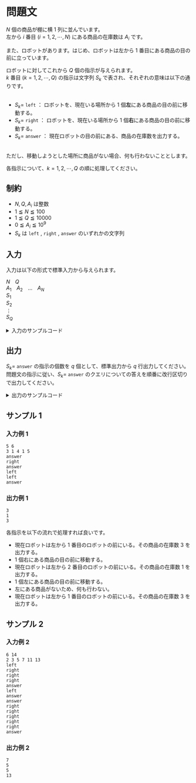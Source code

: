 # 問題文
$N$ 個の商品が棚に横 $1$ 列に並んでいます。  
左から $i$ 番目 $(i = 1, 2, \cdots, N)$ にある商品の在庫数は $A_i$ です。

また、ロボットがあります。はじめ、ロボットは左から $1$ 番目にある商品の目の前に立っています。

ロボットに対してこれから $Q$ 個の指示が与えられます。  
$k$ 番目 $(k = 1, 2, \cdots, Q)$ の指示は文字列 $S_k$ で表され、それぞれの意味は以下の通りです。  
<br>
- $S_k =$ <code>left</code> ： ロボットを、現在いる場所から $1$ 個**左**にある商品の目の前に移動する。
- $S_k =$ <code>right</code> ： ロボットを、現在いる場所から $1$ 個**右**にある商品の目の前に移動する。
- $S_k =$ <code>answer</code> ： 現在ロボットの目の前にある、商品の在庫数を出力する。

<br>
ただし、移動しようとした場所に商品がない場合、何も行わないこととします。

各指示について、$k = 1, 2, \cdots, Q$ の順に処理してください。

## 制約
- $N, Q, A_i$ は整数
- $1 \leqq N \leqq 100$
- $1 \leqq Q \leqq 10000$
- $0 \leqq A_i \leqq 10^9$
- $S_k$ は <code>left</code> , <code>right</code> , <code>answer</code> のいずれかの文字列


 ## 入力
入力は以下の形式で標準入力から与えられます。

$N$&emsp;$Q$  
$A_1$&emsp;$A_2$&emsp;$\ldots$&emsp;$A_N$  
$S_1$  
$S_2$  
$\vdots$  
$S_Q$  

<details>
<summary>入力のサンプルコード</summary>
<div>
与えられる入力を受け取るコードの一例です。

```py
N, Q = map(int, input().split())
A = list(map(int, input().split()))
for i in range(Q):
    S = input() # S_1, S_2, ... がそれぞれ入力されます。

    # ここからコードを入力してください。

```

```java
import java.util.Scanner;

public class Main {
    public static void main(String[] args) {
        Scanner sc = new Scanner(System.in);

        int N = sc.nextInt();
        int Q = sc.nextInt();

        int[] A = new int[N];
        for (int i = 0; i < N; i++) {
            A[i] = sc.nextInt();
        }

        for (int k = 0; k < Q; k++) {
            String S = sc.next(); // S_1, S_2, ... がそれぞれ入力されます。
            
            /* # ここからコードを入力してください。 */
        }
    }
}

```
</div>
</details>

 ## 出力
$S_k =$ <code>answer</code> の指示の個数を $q$ 個として、標準出力から $q$ 行出力してください。  
問題文の指示に従い、$S_k =$ <code>answer</code> のクエリについての答えを順番に改行区切りで出力してください。

<details>
<summary>出力のサンプルコード</summary>
<div>
整数 <code>100</code> を出力するコードの一例です。

```py
print(100)

```

```java
import java.util.Scanner;

public class Main {
    public static void main(String[] args) {
        System.out.println(100);
    }
}

```
</div>
</details>


## サンプル 1
### 入力例 1
```
5 6
3 1 4 1 5
answer
right
answer
left
left
answer
```

### 出力例 1
```
3
1
3
```

各指示を以下の流れで処理すれば良いです。

- 現在ロボットは左から $1$ 番目のロボットの前にいる。その商品の在庫数 $3$ を出力する。
- $1$ 個右にある商品の目の前に移動する。
- 現在ロボットは左から $2$ 番目のロボットの前にいる。その商品の在庫数 $1$ を出力する。
- $1$ 個左にある商品の目の前に移動する。
- 左にある商品がないため、何も行わない。
- 現在ロボットは左から $1$ 番目のロボットの前にいる。その商品の在庫数 $3$ を出力する。

## サンプル 2
### 入力例 2
```
6 14
2 3 5 7 11 13
left
right
right
right
answer
left
answer
answer
right
right
right
right
right
answer
```

### 出力例 2
```
7
5
5
13
```
